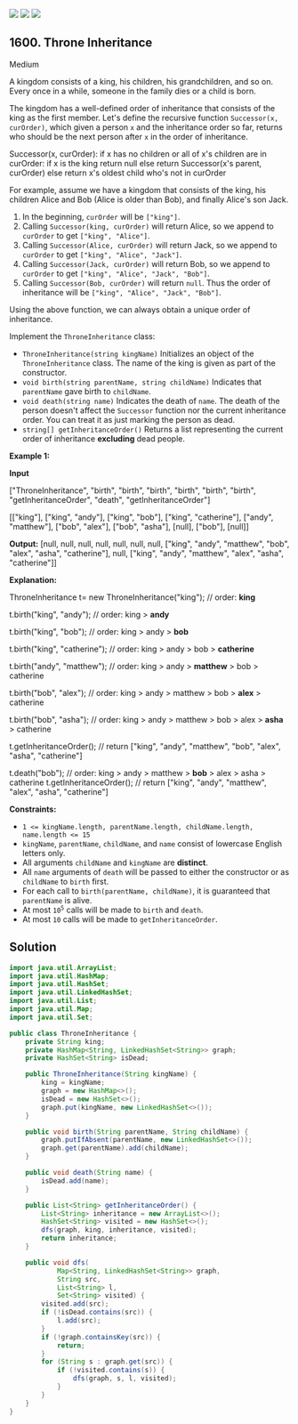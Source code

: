 [![](https://img.shields.io/github/stars/javadev/LeetCode-in-Java?label=Stars&style=flat-square)](https://github.com/javadev/LeetCode-in-Java)
[![](https://img.shields.io/github/forks/javadev/LeetCode-in-Java?label=Fork%20me%20on%20GitHub%20&style=flat-square)](https://github.com/javadev/LeetCode-in-Java/fork)
[![](https://img.shields.io/badge/-LeetCode%20in%20Kotlin-blue?style=flat-square)](https://github.com/javadev/LeetCode-in-Kotlin)

## 1600\. Throne Inheritance

Medium

A kingdom consists of a king, his children, his grandchildren, and so on. Every once in a while, someone in the family dies or a child is born.

The kingdom has a well-defined order of inheritance that consists of the king as the first member. Let's define the recursive function `Successor(x, curOrder)`, which given a person `x` and the inheritance order so far, returns who should be the next person after `x` in the order of inheritance.

Successor(x, curOrder): if x has no children or all of x's children are in curOrder: if x is the king return null else return Successor(x's parent, curOrder) else return x's oldest child who's not in curOrder 

For example, assume we have a kingdom that consists of the king, his children Alice and Bob (Alice is older than Bob), and finally Alice's son Jack.

1.  In the beginning, `curOrder` will be `["king"]`.
2.  Calling `Successor(king, curOrder)` will return Alice, so we append to `curOrder` to get `["king", "Alice"]`.
3.  Calling `Successor(Alice, curOrder)` will return Jack, so we append to `curOrder` to get `["king", "Alice", "Jack"]`.
4.  Calling `Successor(Jack, curOrder)` will return Bob, so we append to `curOrder` to get `["king", "Alice", "Jack", "Bob"]`.
5.  Calling `Successor(Bob, curOrder)` will return `null`. Thus the order of inheritance will be `["king", "Alice", "Jack", "Bob"]`.

Using the above function, we can always obtain a unique order of inheritance.

Implement the `ThroneInheritance` class:

*   `ThroneInheritance(string kingName)` Initializes an object of the `ThroneInheritance` class. The name of the king is given as part of the constructor.
*   `void birth(string parentName, string childName)` Indicates that `parentName` gave birth to `childName`.
*   `void death(string name)` Indicates the death of `name`. The death of the person doesn't affect the `Successor` function nor the current inheritance order. You can treat it as just marking the person as dead.
*   `string[] getInheritanceOrder()` Returns a list representing the current order of inheritance **excluding** dead people.

**Example 1:**

**Input**

["ThroneInheritance", "birth", "birth", "birth", "birth", "birth", "birth", "getInheritanceOrder", "death", "getInheritanceOrder"]

[["king"], ["king", "andy"], ["king", "bob"], ["king", "catherine"], ["andy", "matthew"], ["bob", "alex"], ["bob", "asha"], [null], ["bob"], [null]]

**Output:** [null, null, null, null, null, null, null, ["king", "andy", "matthew", "bob", "alex", "asha", "catherine"], null, ["king", "andy", "matthew", "alex", "asha", "catherine"]]

**Explanation:**

ThroneInheritance t= new ThroneInheritance("king"); // order: **king**

t.birth("king", "andy"); // order: king > **andy**

t.birth("king", "bob"); // order: king > andy > **bob**

t.birth("king", "catherine"); // order: king > andy > bob > **catherine**

t.birth("andy", "matthew"); // order: king > andy > **matthew** > bob > catherine

t.birth("bob", "alex"); // order: king > andy > matthew > bob > **alex** > catherine

t.birth("bob", "asha"); // order: king > andy > matthew > bob > alex > **asha** > catherine

t.getInheritanceOrder(); // return ["king", "andy", "matthew", "bob", "alex", "asha", "catherine"]

t.death("bob"); // order: king > andy > matthew > **bob** > alex > asha > catherine t.getInheritanceOrder(); // return ["king", "andy", "matthew", "alex", "asha", "catherine"] 

**Constraints:**

*   `1 <= kingName.length, parentName.length, childName.length, name.length <= 15`
*   `kingName`, `parentName`, `childName`, and `name` consist of lowercase English letters only.
*   All arguments `childName` and `kingName` are **distinct**.
*   All `name` arguments of `death` will be passed to either the constructor or as `childName` to `birth` first.
*   For each call to `birth(parentName, childName)`, it is guaranteed that `parentName` is alive.
*   At most <code>10<sup>5</sup></code> calls will be made to `birth` and `death`.
*   At most `10` calls will be made to `getInheritanceOrder`.

## Solution

```java
import java.util.ArrayList;
import java.util.HashMap;
import java.util.HashSet;
import java.util.LinkedHashSet;
import java.util.List;
import java.util.Map;
import java.util.Set;

public class ThroneInheritance {
    private String king;
    private HashMap<String, LinkedHashSet<String>> graph;
    private HashSet<String> isDead;

    public ThroneInheritance(String kingName) {
        king = kingName;
        graph = new HashMap<>();
        isDead = new HashSet<>();
        graph.put(kingName, new LinkedHashSet<>());
    }

    public void birth(String parentName, String childName) {
        graph.putIfAbsent(parentName, new LinkedHashSet<>());
        graph.get(parentName).add(childName);
    }

    public void death(String name) {
        isDead.add(name);
    }

    public List<String> getInheritanceOrder() {
        List<String> inheritance = new ArrayList<>();
        HashSet<String> visited = new HashSet<>();
        dfs(graph, king, inheritance, visited);
        return inheritance;
    }

    public void dfs(
            Map<String, LinkedHashSet<String>> graph,
            String src,
            List<String> l,
            Set<String> visited) {
        visited.add(src);
        if (!isDead.contains(src)) {
            l.add(src);
        }
        if (!graph.containsKey(src)) {
            return;
        }
        for (String s : graph.get(src)) {
            if (!visited.contains(s)) {
                dfs(graph, s, l, visited);
            }
        }
    }
}
```